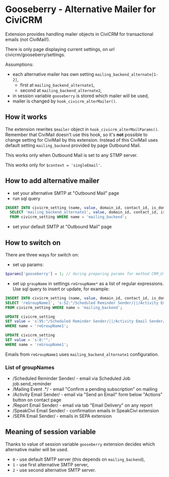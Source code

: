 # Gooseberry - Alternative Mailer for CiviCRM

Extension provides handling mailer objects in CiviCRM for transactional emails (not CiviMail!).

There is only page displaying current settings, on url civicrm/gooseberry/settings.

Assumptions:

* each alternative mailer has own setting `mailing_backend_alternate[1-2]`,
    * first at `mailing_backend_alternate1`,
    * second at `mailing_backend_alternate2`,
* in session variable `gooseberry` is stored which mailer will be used,
* mailer is changed by `hook_civicrm_alterMailer()`.

## How it works

The extension rewrites `$mailer` object in `hook_civicrm_alterMailParams()`. Remember that CiviMail doesn't use this hook, so it's **not** possible to change setting for CiviMail by this extension. Instead of this CiviMail uses default setting `mailing_backend` provided by page Outbound Mail.

This works only when Outbound Mail is set to any STMP server.

This works only for `$context = 'singleEmail'`.

## How to add alternative mailer

* set your alternative SMTP at "Outbound Mail" page
* run sql query

```sql
INSERT INTO civicrm_setting (name, value, domain_id, contact_id, is_domain, component_id, created_date, created_id)
  SELECT 'mailing_backend_alternate1', value, domain_id, contact_id, is_domain, component_id, created_date, created_id
  FROM civicrm_setting WHERE name = 'mailing_backend';
```

* set your default SMTP at "Outbound Mail" page

## How to switch on

There are three ways for switch on:

* set up params:
```php
$params['gooseberry'] = 1; // during preparing params for method CRM_Utils_Mail::send()
```
* set up `groupName` in settings `reGroupName*` as a list of regular expressions. Use sql query to insert or update, for example:
```sql
INSERT INTO civicrm_setting (name, value, domain_id, contact_id, is_domain, component_id, created_date, created_id)
SELECT 'reGroupName1', 's:52:"/Scheduled Reminder Sender/||/Activity Email Sender/";', domain_id, contact_id, is_domain, component_id, created_date, created_id
FROM civicrm_setting WHERE name = 'mailing_backend';

UPDATE civicrm_setting
SET value = 's:95:"/Scheduled Reminder Sender/||/Activity Email Sender/||/Report Email Sender/||/Mailing Event .*/";'
WHERE name = 'reGroupName1';

UPDATE civicrm_setting
SET value = 's:0:"";'
WHERE name = 'reGroupName1';
```

Emails from `reGroupName1` uses `mailing_backend_alternate1` configuration.

### List of groupNames

* /Scheduled Reminder Sender/ - email via Scheduled Job job.send_reminder
* /Mailing Event .*/ - email "Confirm a pending subscription" on mailing
* /Activity Email Sender/ - email via "Send an Email" form below "Actions" button on contact page
* /Report Email Sender/ - email via tab "Email Delivery" on any report
* /SpeakCivi Email Sender/ - confirmation emails in SpeakCivi extension
* /SEPA Email Sender/ - emails in SEPA extension

## Meaning of session variable

Thanks to value of session variable `gooseberry` extension decides which alternative mailer will be used.

* `0` - use default SMTP server (this depends on `mailing_backend`),
* `1` - use first alternative SMTP server,
* `2` - use second alternative SMTP server.
